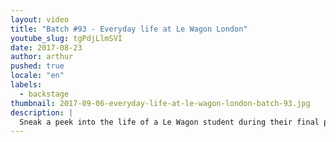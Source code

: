 ```yaml
---
layout: video
title: "Batch #93 - Everyday life at Le Wagon London"
youtube_slug: tgPdjLlmSVI
date: 2017-08-23
author: arthur
pushed: true
locale: "en"
labels:
  - backstage
thumbnail: 2017-09-06-everyday-life-at-le-wagon-london-batch-93.jpg
description: |
  Sneak a peek into the life of a Le Wagon student during their final project week in London..
---
```

